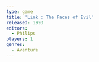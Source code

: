 ```yaml
---
type: game
title: 'Link : The Faces of Evil'
released: 1993
editors: 
  - Philips
players: 1
genres:
  - Aventure
---
```

